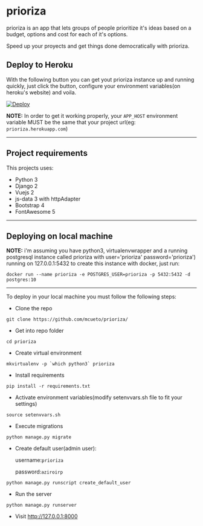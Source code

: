 # prioriza

prioriza is an app that lets groups of people prioritize it's ideas based on a budget, options and cost for each of it's options.

Speed up your proyects and get things done democratically with prioriza.


## Deploy to Heroku
With the following button you can get yout prioriza instance up and running quickly, just click the button, configure your environment variables(on heroku's website) and voila.

[![Deploy](https://www.herokucdn.com/deploy/button.png)](https://heroku.com/deploy?template=https://github.com/mcueto/prioriza/)

**NOTE:** In order to get it working properly, your `APP_HOST` environment variable MUST be the same that your project url(eg: `prioriza.herokuapp.com`)

---

## Project requirements
This projects uses:
- Python 3
- Django 2
- Vuejs 2
- js-data 3 with httpAdapter
- Bootstrap 4
- FontAwesome 5

---

## Deploying on local machine
**NOTE:** i'm assuming you have python3, virtualenvwrapper and a running postgresql instance called prioriza with user='prioriza' password='prioriza') running on 127.0.0.1:5432 to create this instance with docker, just run:
``` shell
docker run --name prioriza -e POSTGRES_USER=prioriza -p 5432:5432 -d postgres:10
```

---

To deploy in your local machine you must follow the following steps:
- Clone the repo
``` shell
git clone https://github.com/mcueto/prioriza/
```
- Get into repo folder
``` shell
cd prioriza
```
- Create virtual environment
``` shell
mkvirtualenv -p `which python3` prioriza
```
- Install requirements
``` shell
pip install -r requirements.txt
```
- Activate environment variables(modify setenvvars.sh file to fit your settings)
``` shell
source setenvvars.sh
```
- Execute migrations
``` shell
python manage.py migrate
```
- Create default user(admin user):

  username:`prioriza`

  password:`aziroirp`
``` shell
python manage.py runscript create_default_user
```
- Run the server
``` shell
python manage.py runserver
```
- Visit http://127.0.0.1:8000
